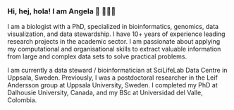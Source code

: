 ### Hi, hej, hola! I am Angela 👋 👩🏻‍💻  

I am a biologist with a PhD, specialized in bioinformatics, genomics, data visualization, and data stewardship. I have 10+ years of experience leading research projects in the academic sector. I am passionate about applying my computational and organisational skills to extract valuable information from large and complex data sets to solve practical problems.

I am currently a data steward / bioinformatician at SciLifeLab Data Centre in Uppsala, Sweden. Previously, I was a postdoctoral researcher in the Leif Andersson group at Uppsala University, Sweden. I completed my PhD at Dalhousie University, Canada, and my BSc at ​Universidad del Valle, Colombia.

<!--
**apfuentes/apfuentes** is a ✨ _special_ ✨ repository because its `README.md` (this file) appears on your GitHub profile.

Here are some ideas to get you started:

- 🔭 I’m currently working on ...
- 🌱 I’m currently learning ...
- 👯 I’m looking to collaborate on ...
- 🤔 I’m looking for help with ...
- 💬 Ask me about ...
- 📫 How to reach me: ...
- 😄 Pronouns: ...
- ⚡ Fun fact: ...
-->
